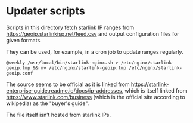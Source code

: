 # Updater scripts

Scripts in this directory fetch starlink IP ranges from https://geoip.starlinkisp.net/feed.csv and output configuration files for given formats.

They can be used, for example, in a cron job to update ranges regularly.
```crontab
@weekly /usr/local/bin/starlink-nginx.sh > /etc/nginx/starlink-geoip.tmp && mv /etc/nginx/starlink-geoip.tmp /etc/nginx/starlink-geoip.conf
```

The source seems to be official as it is linked from https://starlink-enterprise-guide.readme.io/docs/ip-addresses, which is itself linked from https://www.starlink.com/business (which is the official site according to wikipedia) as the "buyer's guide".

The file itself isn’t hosted from starlink IPs.
